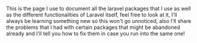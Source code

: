 This is the page I use to document all the laravel packages that I use as well as the different functionalities of Laravel itself, feel free to look at it, I'll always be learning something new so this won't go unnoticed, also I'll share the problems that I had with certain packages that might be abandoned already and I'll tell you how to fix them in case you run into the same one!
